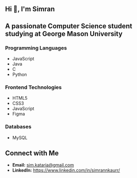 ## Hi 👋, I'm Simran

## A passionate Computer Science student studying at George Mason University

### Programming Languages
- JavaScript
- Java
- C
- Python

### Frontend Technologies
- HTML5
- CSS3
- JavaScript
- Figma

### Databases
- MySQL

## Connect with Me

- **Email:** [sim.kataria@gmail.com](mailto:sim.kataria@gmail.com)
- **LinkedIn:** https://www.linkedin.com/in/simrannkaurr/
